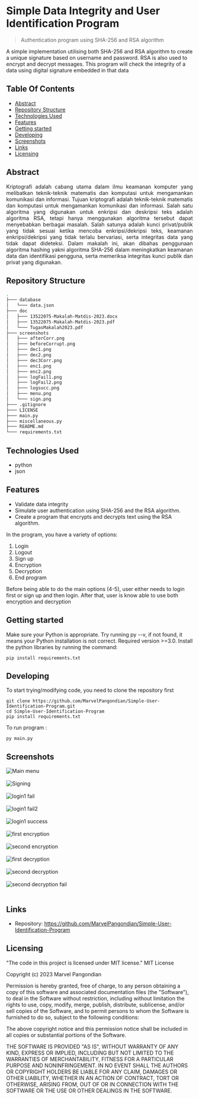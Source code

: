

# Simple Data Integrity and User Identification Program
> Authentication program using SHA-256 and RSA algorithm

A simple implementation utilising both SHA-256 and RSA algorithm to create a unique signature based on username and password. RSA is also used to encrypt and decrypt messages. This program will check the integrity of a data using digital signature embedded in that data

## Table Of Contents
* [Abstract](#abstract)
* [Repository Structure](#repository-structure)
* [Technologies Used](#technologies-used)
* [Features](#features)
* [Getting started](#getting-started)
* [Developing](#developing)
* [Screenshots](#screenshots)
* [Links](#links)
* [Licensing](#licensing)

## Abstract
<p align="justify">Kriptografi adalah cabang utama dalam ilmu keamanan komputer yang melibatkan teknik-teknik matematis dan komputasi untuk mengamankan komunikasi dan informasi. Tujuan kriptografi adalah teknik-teknik matematis dan komputasi untuk mengamankan komunikasi dan informasi. Salah satu algoritma yang digunakan untuk enkripsi dan deskripsi teks adalah algoritma RSA, tetapi hanya menggunakan algoritma tersebut dapat menyebabkan berbagai masalah. Salah satunya adalah kunci privat/publik yang tidak sesuai ketika mencoba enkripsi/dekripsi teks, keamanan enkripsi/dekripsi yang tidak terlalu bervariasi, serta integritas data yang tidak dapat dideteksi. Dalam makalah ini, akan dibahas penggunaan algoritma hashing yakni algoritma SHA-256 dalam meningkatkan keamanan data dan identifikasi pengguna, serta memeriksa integritas kunci publik dan privat yang digunakan.</p>

## Repository Structure 
```bash
.
├─── database
│   └─── data.json
├─── doc
│   ├─── 13522075-Makalah-Matdis-2023.docx
│   ├─── 13522075-Makalah-Matdis-2023.pdf 
│   └─── TugasMakalah2023.pdf
├─── screenshots
│   ├─── afterCorr.png
│   ├─── beforeCorrupt.png
│   ├─── dec1.png
│   ├─── dec2.png
│   ├─── dec3Corr.png
│   ├─── enc1.png
│   ├─── enc2.png
│   ├─── logFail1.png
│   ├─── logFail2.png
│   ├─── logsucc.png
│   ├─── menu.png
│   └─── sign.png
├─── .gitignore
├─── LICENSE
├─── main.py
├─── miscellaneous.py
├─── README.md
└─── requirements.txt
```
## Technologies Used
- python
- json

## Features
* Validate data integrity
* Simulate user authentication using SHA-256 and the RSA algorithm.
* Create a program that encrypts and decrypts text using the RSA algorithm.


In the program, you have a variety of options: <br>
1. Login
2. Logout
3. Sign up
4. Encryption
5. Decryption
6. End program

Before being able to do the main options (4-5), user either needs to login first or sign up and then login. After that, user is know able to use both encryption and decryption

## Getting started

Make sure your Python is appropriate. Try running py --v, if not found, it means your Python installation is not correct. Required version >=3.0. Install the python libraries by running the command:

```shell
pip install requirements.txt
```


## Developing
To start trying/modifying code, you need to clone the repository first
```shell
git clone https://github.com/MarvelPangondian/Simple-User-Identification-Program.git
cd Simple-User-Identification-Program
pip install requirements.txt
```
To run program :

```shell
py main.py
```

## Screenshots

![Main menu](./screenshots/menu.png)<br><br>
![Signing](./screenshots/sign.png)<br><br>
![login1 fail](./screenshots/logFail1.png)<br><br>
![login1 fail2](./screenshots/logFail2.png)<br><br>
![login1 success](./screenshots/logsucc.png)<br><br>
![first encryption](./screenshots/enc1.png)<br><br>
![second encryption](./screenshots/enc2.png)<br><br>
![first decryption](./screenshots/dec1.png)<br><br>
![second decryption](./screenshots/dec2.png)<br><br>
![second decryption fail](./screenshots/dec3Corr.png)<br><br>



## Links

- Repository: https://github.com/MarvelPangondian/Simple-User-Identification-Program

## Licensing
"The code in this project is licensed under MIT license."
MIT License

Copyright (c) 2023 Marvel Pangondian

Permission is hereby granted, free of charge, to any person obtaining a copy
of this software and associated documentation files (the "Software"), to deal
in the Software without restriction, including without limitation the rights
to use, copy, modify, merge, publish, distribute, sublicense, and/or sell
copies of the Software, and to permit persons to whom the Software is
furnished to do so, subject to the following conditions:

The above copyright notice and this permission notice shall be included in all
copies or substantial portions of the Software.

THE SOFTWARE IS PROVIDED "AS IS", WITHOUT WARRANTY OF ANY KIND, EXPRESS OR
IMPLIED, INCLUDING BUT NOT LIMITED TO THE WARRANTIES OF MERCHANTABILITY,
FITNESS FOR A PARTICULAR PURPOSE AND NONINFRINGEMENT. IN NO EVENT SHALL THE
AUTHORS OR COPYRIGHT HOLDERS BE LIABLE FOR ANY CLAIM, DAMAGES OR OTHER
LIABILITY, WHETHER IN AN ACTION OF CONTRACT, TORT OR OTHERWISE, ARISING FROM,
OUT OF OR IN CONNECTION WITH THE SOFTWARE OR THE USE OR OTHER DEALINGS IN THE
SOFTWARE.

